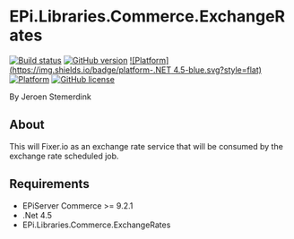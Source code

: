﻿# EPi.Libraries.Commerce.ExchangeRates

[![Build status](https://ci.appveyor.com/api/projects/status/d5ruha0q93g536ud/branch/master?svg=true)](https://ci.appveyor.com/project/jstemerdink/epi-libraries-commerce-exchangerates/branch/master)
[![GitHub version](https://badge.fury.io/gh/jstemerdink%2FEPi.Libraries.Commerce.ExchangeRates.svg)](http://badge.fury.io/gh/jstemerdink%2FEPi.Libraries.Commerce.ExchangeRates)
[![Platform](https://img.shields.io/badge/platform-.NET 4.5-blue.svg?style=flat)](https://msdn.microsoft.com/en-us/library/w0x726c2%28v=vs.110%29.aspx)
[![Platform](https://img.shields.io/badge/EPiServer%20Commerce-%209.2.1-orange.svg?style=flat)](http://world.episerver.com/cms/)
[![GitHub license](https://img.shields.io/badge/license-MIT%20license-blue.svg?style=flat)](LICENSE)

By Jeroen Stemerdink

## About
This will Fixer.io as an exchange rate service that will be consumed by the exchange rate scheduled job.

## Requirements

* EPiServer Commerce >= 9.2.1
* .Net 4.5
* EPi.Libraries.Commerce.ExchangeRates
